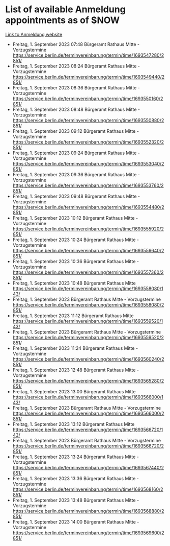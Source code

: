 # List of available Anmeldung appointments as of $NOW
[Link to Anmeldung website](https://service.berlin.de/terminvereinbarung/termin/tag.php?termin=1&anliegen[]=120686&dienstleisterlist=122210,122217,327316,122219,327312,122227,327314,122231,327346,122243,327348,122254,122252,329742,122260,329745,122262,329748,122271,327278,122273,327274,122277,327276,330436,122280,327294,122282,327290,122284,327292,122291,327270,122285,327266,122286,327264,122296,327268,150230,329760,122297,327286,122294,327284,122312,329763,122314,329775,122304,327330,122311,327334,122309,327332,317869,122281,327352,122279,329772,122283,122276,327324,122274,327326,122267,329766,122246,327318,122251,327320,122257,327322,122208,327298,122226,327300&herkunft=http%3A%2F%2Fservice.berlin.de%2Fdienstleistung%2F120686%2F)
- Freitag, 1. September 2023 07:48 Bürgeramt Rathaus Mitte - Vorzugstermine https://service.berlin.de/terminvereinbarung/termin/time/1693547280/2851/
- Freitag, 1. September 2023 08:24 Bürgeramt Rathaus Mitte - Vorzugstermine https://service.berlin.de/terminvereinbarung/termin/time/1693549440/2851/
- Freitag, 1. September 2023 08:36 Bürgeramt Rathaus Mitte - Vorzugstermine https://service.berlin.de/terminvereinbarung/termin/time/1693550160/2851/
- Freitag, 1. September 2023 08:48 Bürgeramt Rathaus Mitte - Vorzugstermine https://service.berlin.de/terminvereinbarung/termin/time/1693550880/2851/
- Freitag, 1. September 2023 09:12 Bürgeramt Rathaus Mitte - Vorzugstermine https://service.berlin.de/terminvereinbarung/termin/time/1693552320/2851/
- Freitag, 1. September 2023 09:24 Bürgeramt Rathaus Mitte - Vorzugstermine https://service.berlin.de/terminvereinbarung/termin/time/1693553040/2851/
- Freitag, 1. September 2023 09:36 Bürgeramt Rathaus Mitte - Vorzugstermine https://service.berlin.de/terminvereinbarung/termin/time/1693553760/2851/
- Freitag, 1. September 2023 09:48 Bürgeramt Rathaus Mitte - Vorzugstermine https://service.berlin.de/terminvereinbarung/termin/time/1693554480/2851/
- Freitag, 1. September 2023 10:12 Bürgeramt Rathaus Mitte - Vorzugstermine https://service.berlin.de/terminvereinbarung/termin/time/1693555920/2851/
- Freitag, 1. September 2023 10:24 Bürgeramt Rathaus Mitte - Vorzugstermine https://service.berlin.de/terminvereinbarung/termin/time/1693556640/2851/
- Freitag, 1. September 2023 10:36 Bürgeramt Rathaus Mitte - Vorzugstermine https://service.berlin.de/terminvereinbarung/termin/time/1693557360/2851/
- Freitag, 1. September 2023 10:48 Bürgeramt Rathaus Mitte https://service.berlin.de/terminvereinbarung/termin/time/1693558080/143/
- Freitag, 1. September 2023  Bürgeramt Rathaus Mitte - Vorzugstermine https://service.berlin.de/terminvereinbarung/termin/time/1693558080/2851/
- Freitag, 1. September 2023 11:12 Bürgeramt Rathaus Mitte https://service.berlin.de/terminvereinbarung/termin/time/1693559520/143/
- Freitag, 1. September 2023  Bürgeramt Rathaus Mitte - Vorzugstermine https://service.berlin.de/terminvereinbarung/termin/time/1693559520/2851/
- Freitag, 1. September 2023 11:24 Bürgeramt Rathaus Mitte - Vorzugstermine https://service.berlin.de/terminvereinbarung/termin/time/1693560240/2851/
- Freitag, 1. September 2023 12:48 Bürgeramt Rathaus Mitte - Vorzugstermine https://service.berlin.de/terminvereinbarung/termin/time/1693565280/2851/
- Freitag, 1. September 2023 13:00 Bürgeramt Rathaus Mitte https://service.berlin.de/terminvereinbarung/termin/time/1693566000/143/
- Freitag, 1. September 2023  Bürgeramt Rathaus Mitte - Vorzugstermine https://service.berlin.de/terminvereinbarung/termin/time/1693566000/2851/
- Freitag, 1. September 2023 13:12 Bürgeramt Rathaus Mitte https://service.berlin.de/terminvereinbarung/termin/time/1693566720/143/
- Freitag, 1. September 2023  Bürgeramt Rathaus Mitte - Vorzugstermine https://service.berlin.de/terminvereinbarung/termin/time/1693566720/2851/
- Freitag, 1. September 2023 13:24 Bürgeramt Rathaus Mitte - Vorzugstermine https://service.berlin.de/terminvereinbarung/termin/time/1693567440/2851/
- Freitag, 1. September 2023 13:36 Bürgeramt Rathaus Mitte - Vorzugstermine https://service.berlin.de/terminvereinbarung/termin/time/1693568160/2851/
- Freitag, 1. September 2023 13:48 Bürgeramt Rathaus Mitte - Vorzugstermine https://service.berlin.de/terminvereinbarung/termin/time/1693568880/2851/
- Freitag, 1. September 2023 14:00 Bürgeramt Rathaus Mitte - Vorzugstermine https://service.berlin.de/terminvereinbarung/termin/time/1693569600/2851/
